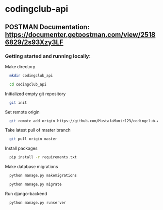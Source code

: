 
# codingclub-api

## POSTMAN Documentation: https://documenter.getpostman.com/view/25186829/2s93Xzy3LF

### Getting started and running locally:


Make directory
```bash
  mkdir codingclub_api
```
```bash
  cd codingclub_api
```

Initialized empty git repository
```bash
  git init
```

Set remote origin
```bash
  git remote add origin https://github.com/MustafaMunir123/codingclub-api.git
```

Take latest pull of master branch
```bash
  git pull origin master
```

Install packages
```bash
  pip install -r requirements.txt
```
Make database migrations
```bash
  python manage.py makemigrations
```
```bash
  python manage.py migrate
```

Run django-backend
```bash
  python manage.py runserver
```
